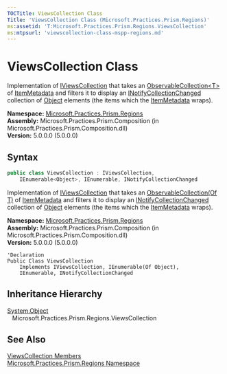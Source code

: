 ```yaml
---
TOCTitle: ViewsCollection Class
Title: 'ViewsCollection Class (Microsoft.Practices.Prism.Regions)'
ms:assetid: 'T:Microsoft.Practices.Prism.Regions.ViewsCollection'
ms:mtpsurl: 'viewscollection-class-mspp-regions.md'
---
```


# ViewsCollection Class

Implementation of [IViewsCollection](/patterns-practices/reference/iviewscollection-interface-mspp-regions) that takes an [ObservableCollection&lt;T&gt;](http://msdn.microsoft.com/en-us/library/ms668604) of [ItemMetadata](/patterns-practices/reference/itemmetadata-class-mspp-regions) and filters it to display an [INotifyCollectionChanged](http://msdn.microsoft.com/en-us/library/ms668629) collection of [Object](http://msdn.microsoft.com/en-us/library/e5kfa45b) elements (the items which the [ItemMetadata](/patterns-practices/reference/itemmetadata-class-mspp-regions) wraps).

**Namespace:** [Microsoft.Practices.Prism.Regions](/patterns-practices/reference/mspp-regions-namespace)  
**Assembly:** Microsoft.Practices.Prism.Composition (in Microsoft.Practices.Prism.Composition.dll)  
**Version:** 5.0.0.0 (5.0.0.0)

## Syntax

```C#
public class ViewsCollection : IViewsCollection, 
	IEnumerable<Object>, IEnumerable, INotifyCollectionChanged
``` 

Implementation of [IViewsCollection](/patterns-practices/reference/iviewscollection-interface-mspp-regions) that takes an [ObservableCollection(Of T)](http://msdn.microsoft.com/en-us/library/ms668604) of [ItemMetadata](/patterns-practices/reference/itemmetadata-class-mspp-regions) and filters it to display an [INotifyCollectionChanged](http://msdn.microsoft.com/en-us/library/ms668629) collection of [Object](http://msdn.microsoft.com/en-us/library/e5kfa45b) elements (the items which the [ItemMetadata](/patterns-practices/reference/itemmetadata-class-mspp-regions) wraps).

**Namespace:** [Microsoft.Practices.Prism.Regions](/patterns-practices/reference/mspp-regions-namespace)  
**Assembly:** Microsoft.Practices.Prism.Composition (in Microsoft.Practices.Prism.Composition.dll)  
**Version:** 5.0.0.0 (5.0.0.0)

```VB
'Declaration
Public Class ViewsCollection
	Implements IViewsCollection, IEnumerable(Of Object), 
	IEnumerable, INotifyCollectionChanged
```	

## Inheritance Hierarchy

[System.Object](http://msdn.microsoft.com/en-us/library/e5kfa45b)  
    Microsoft.Practices.Prism.Regions.ViewsCollection

## See Also

[ViewsCollection Members](/patterns-practices/reference/viewscollection-members-mspp-regions)  
[Microsoft.Practices.Prism.Regions Namespace](/patterns-practices/reference/mspp-regions-namespace)  
